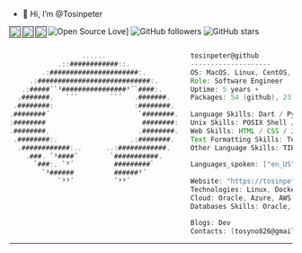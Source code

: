 - 👋 Hi, I’m @Tosinpeter

![Open Source Love](https://img.shields.io/badge/Open%20Source-%E2%9D%A4-red.svg)]
![GitHub followers](https://img.shields.io/github/followers/tosinpeter?label=Followers&style=social)
![GitHub stars](https://img.shields.io/github/stars/tosinpeter?label=Stars&style=social)
<a href="" target="_blank" rel="noopener noreferrer">
  <img align="left" alt="Preston's' Twitter" width="20px" src="https://simpleicons.now.sh/x/495f7e" />
</a>
<a href="" target="_blank">
  <img align="left" alt="Preston's' LinkedIn" width="20px" src="https://simpleicons.now.sh/linkedin/495f7e" />
</a>
<a href="" target="_blank">
  <img title="🔥 Follow me on github and star some of my repos" align="left" alt="Preston's Codepen" width="20px" src="https://simpleicons.now.sh/codepen/495f7e" />
</a>

```groovy

                  ......                     tosinpeter@github
            .::############::.               --------------------
        .:######################:.           OS: MacOS, Linux, CentOS, Windows
     .:############################:.        Role: Software Engineer 
   .:#####´`³################³´`####:.       Uptime: 5 years +
  .#######.   `´´        ``´   .#######.     Packages: 54 (github), 23 (aur)
 .########:                    :########.
.########´                      `########.   Language Skills: Dart / Python / Java / Javascript
:########                        ########:   Unix Skills: POSIX Shell / Bash / AWK / Regex / Perl
.########.                      .########.   Web Skills: HTML / CSS / JavaScript / Tailwind
 .########:.                  .:########.    Text Formatting Skills: TeX / roff
  .############:..      ..:############.     Other Language Skills: TIBasic / Batch
    .###. `³####´        `###########.
      `###:. `³´          #########`         Languages_spoken: ["en_US", "es_ES"]
        `³######          ######³´
            `³³´          `³³´               Website: "https://tosinpeter.dev"
                                             Technologies: Linux, Docker, Splunk, Graylog, ArcSight
                                             Cloud: Oracle, Azure, AWS
                                             Databases Skills: Oracle, MySQl, SQLite, MongoDB, Cassandra

                                             Blogs: Dev
                                             Contacts: [tosyno826@gmail.com, +2348103555247]

```

--------
